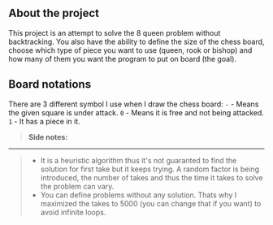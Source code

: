 About the project
-------------
This project is an attempt to solve the 8 queen problem without backtracking. You also have the ability to define the size of the chess board, choose which type of piece you want to use (queen, rook or bishop) and how many of them you want the program to put on board (the goal). 

Board notations
-------------
There are 3 different symbol I use when I draw the chess board:
`-` - Means the given square is under attack.
`0` - Means it is free and not being attacked.
`1` - It has a piece in it.

> **Side notes:**
-------------
> - It is a heuristic algorithm thus it's not guaranted to find the solution for first take but it keeps trying. A random factor is being introduced, the number of takes and thus the time it takes to solve the problem can vary. 
> - You can define problems without any solution. Thats why I maximized the takes to 5000 (you can change that if you want) to avoid infinite loops.




